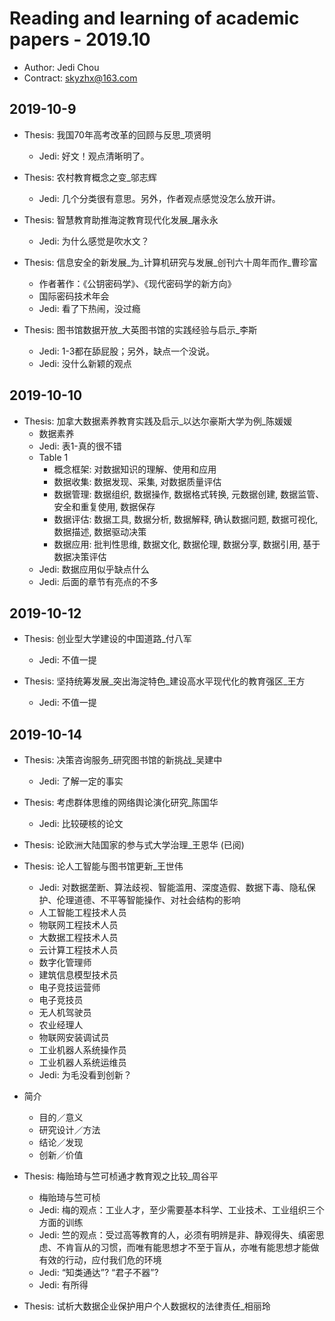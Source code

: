 # Reading and learning of academic papers - 2019.10

* Author: Jedi Chou
* Contract: skyzhx@163.com

## 2019-10-9

* Thesis: 我国70年高考改革的回顾与反思_项贤明
  * Jedi: 好文！观点清晰明了。

* Thesis: 农村教育概念之变_邬志辉
  * Jedi: 几个分类很有意思。另外，作者观点感觉没怎么放开讲。

* Thesis: 智慧教育助推海淀教育现代化发展_屠永永
  * Jedi: 为什么感觉是吹水文？

* Thesis: 信息安全的新发展_为_计算机研究与发展_创刊六十周年而作_曹珍富
  * 作者著作：《公钥密码学》、《现代密码学的新方向》
  * 国际密码技术年会
  * Jedi: 看了下热闹，没过瘾

* Thesis: 图书馆数据开放_大英图书馆的实践经验与启示_李斯
  * Jedi: 1-3都在舔屁股；另外，缺点一个没说。
  * Jedi: 没什么新颖的观点

## 2019-10-10

* Thesis: 加拿大数据素养教育实践及启示_以达尔豪斯大学为例_陈媛媛
  * 数据素养
  * Jedi: 表1-真的很不错
  * Table 1
    * 概念框架: 对数据知识的理解、使用和应用
    * 数据收集: 数据发现、采集, 对数据质量评估
    * 数据管理: 数据组织, 数据操作, 数据格式转换, 元数据创建, 数据监管、安全和重复使用, 数据保存
    * 数据评估: 数据工具, 数据分析, 数据解释, 确认数据问题, 数据可视化, 数据描述, 数据驱动决策
    * 数据应用: 批判性思维, 数据文化, 数据伦理, 数据分享, 数据引用, 基于数据决策评估
  * Jedi: 数据应用似乎缺点什么
  * Jedi: 后面的章节有亮点的不多

## 2019-10-12

* Thesis: 创业型大学建设的中国道路_付八军
  * Jedi: 不值一提

* Thesis: 坚持统筹发展_突出海淀特色_建设高水平现代化的教育强区_王方
  * Jedi: 不值一提

## 2019-10-14

* Thesis: 决策咨询服务_研究图书馆的新挑战_吴建中
  * Jedi: 了解一定的事实

* Thesis: 考虑群体思维的网络舆论演化研究_陈国华
  * Jedi: 比较硬核的论文

* Thesis: 论欧洲大陆国家的参与式大学治理_王恩华 (已阅)
* Thesis: 论人工智能与图书馆更新_王世伟
  * Jedi: 对数据垄断、算法歧视、智能滥用、深度造假、数据下毒、隐私保护、伦理道德、不平等智能操作、对社会结构的影响
  * 人工智能工程技术人员
  * 物联网工程技术人员
  * 大数据工程技术人员
  * 云计算工程技术人员
  * 数字化管理师
  * 建筑信息模型技术员
  * 电子竞技运营师
  * 电子竞技员
  * 无人机驾驶员
  * 农业经理人
  * 物联网安装调试员
  * 工业机器人系统操作员
  * 工业机器人系统运维员
  * Jedi: 为毛没看到创新？

* 简介
  * 目的／意义
  * 研究设计／方法
  * 结论／发现
  * 创新／价值

* Thesis: 梅贻琦与竺可桢通才教育观之比较_周谷平
  * 梅贻琦与竺可桢
  * Jedi: 梅的观点：工业人才，至少需要基本科学、工业技术、工业组织三个方面的训练
  * Jedi: 竺的观点：受过高等教育的人，必须有明辨是非、静观得失、缜密思虑、不肯盲从的习惯，而唯有能思想才不至于盲从，亦唯有能思想才能做有效的行动，应付我们危的环境
  * Jedi: “知类通达”? “君子不器”?
  * Jedi: 有所得

* Thesis: 试析大数据企业保护用户个人数据权的法律责任_相丽玲
